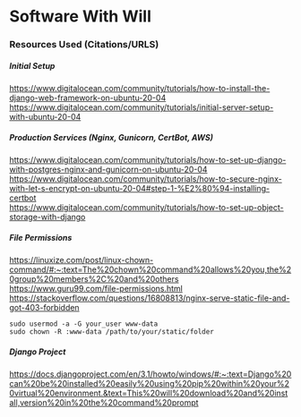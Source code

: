 # Software With Will

### Resources Used (Citations/URLS)
##### Initial Setup
https://www.digitalocean.com/community/tutorials/how-to-install-the-django-web-framework-on-ubuntu-20-04</br>
https://www.digitalocean.com/community/tutorials/initial-server-setup-with-ubuntu-20-04</br>
##### Production Services (Nginx, Gunicorn, CertBot, AWS)
https://www.digitalocean.com/community/tutorials/how-to-set-up-django-with-postgres-nginx-and-gunicorn-on-ubuntu-20-04</br>
https://www.digitalocean.com/community/tutorials/how-to-secure-nginx-with-let-s-encrypt-on-ubuntu-20-04#step-1-%E2%80%94-installing-certbot</br>
https://www.digitalocean.com/community/tutorials/how-to-set-up-object-storage-with-django</br>
##### File Permissions
https://linuxize.com/post/linux-chown-command/#:~:text=The%20chown%20command%20allows%20you,the%20group%20members%2C%20and%20others</br>
https://www.guru99.com/file-permissions.html</br>
https://stackoverflow.com/questions/16808813/nginx-serve-static-file-and-got-403-forbidden</br>
```
sudo usermod -a -G your_user www-data
sudo chown -R :www-data /path/to/your/static/folder
```
##### Django Project
https://docs.djangoproject.com/en/3.1/howto/windows/#:~:text=Django%20can%20be%20installed%20easily%20using%20pip%20within%20your%20virtual%20environment.&text=This%20will%20download%20and%20install,version%20in%20the%20command%20prompt</br>
